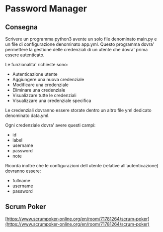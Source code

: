 # Password Manager

## Consegna

Scrivere un programma python3 avente un solo file denominato main.py e un file di configurazione denominato app.yml.
Questo programma dovra' permettere la gestione delle credenziali di un utente che dovra' prima essere autenticato.

Le funzionalita' richieste sono:
- Autenticazione utente
- Aggiungere una nuova credenziale
- Modificare una credenziale
- Eliminare una credenziale
- Visualizzare tutte le credenziali
- Visualizzare una credenziale specifica

Le credenziali dovranno essere storate dentro un altro file yml dedicato denominato data.yml.

Ogni credenziale dovra' avere questi campi:
- id
- label
- username
- password
- note

Ricorda inoltre che le configurazioni dell utente (relative all'autenticazione) dovranno essere:
- fullname
- username
- password


## Scrum Poker

[https://www.scrumpoker-online.org/en/room/71781264/scrum-poker](https://www.scrumpoker-online.org/en/room/71781264/scrum-poker)
